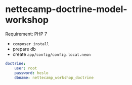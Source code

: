 nettecamp-doctrine-model-workshop
=================

Requirement: PHP 7

* `composer install`
* prepare db
* create `app/config/config.local.neon`

```yaml
doctrine:
    user: root
    password: heslo
    dbname: nettecamp_workshop_doctrine
```
